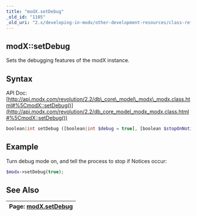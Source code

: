 ```yaml
---
title: "modX.setDebug"
_old_id: "1105"
_old_uri: "2.x/developing-in-modx/other-development-resources/class-reference/modx/modx.setdebug"
---
```


## modX::setDebug

Sets the debugging features of the modX instance.

## Syntax

API Doc: [http://api.modx.com/revolution/2.2/db\_core\_model\_modx\_modx.class.html#%5CmodX::setDebug()](http://api.modx.com/revolution/2.2/db_core_model_modx_modx.class.html#%5CmodX::setDebug())

``` php
boolean|int setDebug ([boolean|int $debug = true], [boolean $stopOnNotice = false])
```

## Example

Turn debug mode on, and tell the process to stop if Notices occur:

``` php
$modx->setDebug(true);
```

## See Also

| Page: [modX.setDebug](extending-modx/modx-class/reference/modx.setdebug) |
|--------------------------------------------------------------------------------------------------------------------------|